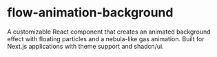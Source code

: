 # flow-animation-background
A customizable React component that creates an animated background effect with floating particles and a nebula-like gas animation. Built for Next.js applications with theme support and shadcn/ui.
